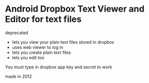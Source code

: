 Android Dropbox Text Viewer and Editor for text files
=================

deprecated

 - lets you view your plain text files stored in dropbox
 - uses web viewer to log in
 - lets you create plain text files
 - lets you edit too

 You must type in dropbox app key and secret to work

 made in 2012

